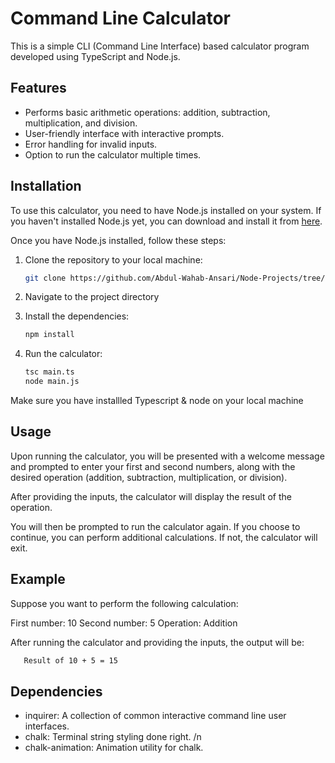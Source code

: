 # Command Line Calculator

This is a simple CLI (Command Line Interface) based calculator program developed using TypeScript and Node.js.

## Features

- Performs basic arithmetic operations: addition, subtraction, multiplication, and division.
- User-friendly interface with interactive prompts.
- Error handling for invalid inputs.
- Option to run the calculator multiple times.

## Installation

To use this calculator, you need to have Node.js installed on your system. If you haven't installed Node.js yet, you can download and install it from [here](https://nodejs.org/).

Once you have Node.js installed, follow these steps:

1. Clone the repository to your local machine:

   ```bash
   git clone https://github.com/Abdul-Wahab-Ansari/Node-Projects/tree/master/project_00_calculator
   
2. Navigate to the project directory

3. Install the dependencies:
   ```bash
   npm install
   
5. Run the calculator:
   ```bash
   tsc main.ts
   node main.js

Make sure you have installled Typescript & node on your local machine

## Usage
Upon running the calculator, you will be presented with a welcome message and prompted to enter your first and second numbers, along with the desired operation (addition, subtraction, multiplication, or division).

After providing the inputs, the calculator will display the result of the operation.

You will then be prompted to run the calculator again. If you choose to continue, you can perform additional calculations. If not, the calculator will exit.

## Example
Suppose you want to perform the following calculation:

First number: 10
Second number: 5
Operation: Addition

After running the calculator and providing the inputs, the output will be:
```bash
   Result of 10 + 5 = 15
```
## Dependencies
 - inquirer: A collection of common interactive command line user interfaces.
 - chalk: Terminal string styling done right. /n
 - chalk-animation: Animation utility for chalk.
